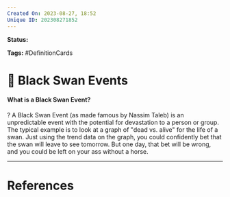 ```yaml
---
Created On: 2023-08-27, 18:52
Unique ID: 202308271852
---
```

**Status:** 

**Tags:** #DefinitionCards 

# 🦢 Black Swan Events

#### What is a Black Swan Event?
?
A Black Swan Event (as made famous by Nassim Taleb) is an unpredictable event with the potential for devastation to a person or group.
The typical example is to look at a graph of "dead vs. alive" for the life of a swan. Just using the trend data on the graph, you could confidently bet that the swan will leave to see tomorrow. But one day, that bet will be wrong, and you could be left on your ass without a horse.
<!--SR:!2024-03-06,135,290-->



---
# References
